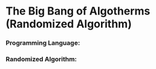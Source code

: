 # The Big Bang of Algotherms (Randomized Algorithm)

### Programming Language:


### Randomized Algorithm:

